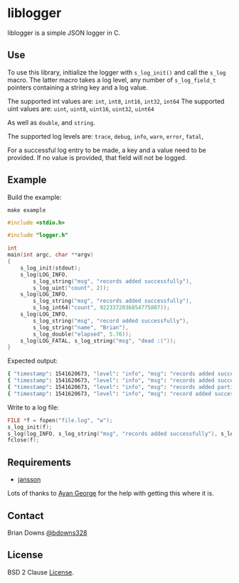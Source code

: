 # liblogger

liblogger is a simple JSON logger in C.

## Use

To use this library, initialize the logger with `s_log_init()` and call the `s_log` macro. The latter macro takes a log level, any number of `s_log_field_t` pointers containing a string key and a log value. 

The supported int values are:  `int`, `int8`, `int16`, `int32`, `int64`
The supported uint values are: `uint`, `uint8`, `uint16`, `uint32`, `uint64`

As well as `double`, and `string`.

The supported log levels are: `trace`, `debug`, `info`, `warn`, `error`, `fatal`, 

For a successful log entry to be made, a key and a value need to be provided. If no value is provided, that field will not be logged.

## Example 

Build the example:

```
make example
```

```c
#include <stdio.h>

#include "logger.h"

int
main(int argc, char **argv)
{
    s_log_init(stdout); 
    s_log(LOG_INFO, 
        s_log_string("msg", "records added successfully"), 
        s_log_uint("count", 2));
    s_log(LOG_INFO, 
        s_log_string("msg", "records added successfully"), 
        s_log_int64("count", 9223372036854775807));
    s_log(LOG_INFO, 
        s_log_string("msg", "record added successfully"), 
        s_log_string("name", "Brian"), 
        s_log_double("elapsed", 5.76));
    s_log(LOG_FATAL, s_log_string("msg", "dead :("));   
}
```

Expected output:

```sh
{ "timestamp": 1541620673, "level": "info", "msg": "records added successfully", "count": 2 }
{ "timestamp": 1541620673, "level": "info", "msg": "records added successfully", "count": 9223372036854775807 }
{ "timestamp": 1541620673, "level": "info", "msg": "records added partially", "count": 3 }
{ "timestamp": 1541620673, "level": "info", "msg": "record added successfully", "name": "Brian", "elapsed": 5.7599999999999998 }
```

Write to a log file:

```c
FILE *f = fopen("file.log", "w");
s_log_init(f);
s_log(log_INFO, s_log_string("msg", "records added successfully"), s_log_uint8("count", 2));
fclose(f);
```

## Requirements

* [jansson](https://github.com/akheron/jansson)

Lots of thanks to [Ayan George](https://github.com/ayang64) for the help with getting this where it is.

## Contact

Brian Downs [@bdowns328](http://twitter.com/bdowns328)

## License

BSD 2 Clause [License](/LICENSE).
